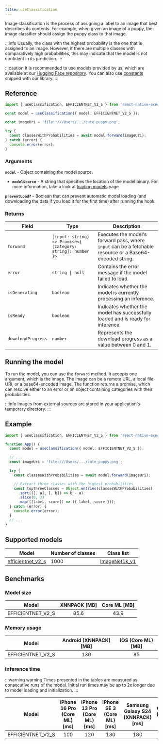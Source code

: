 ```yaml
---
title: useClassification
---
```


Image classification is the process of assigning a label to an image that best describes its contents. For example, when given an image of a puppy, the image classifier should assign the puppy class to that image.

:::info
Usually, the class with the highest probability is the one that is assigned to an image. However, if there are multiple classes with comparatively high probabilities, this may indicate that the model is not confident in its prediction.
:::

:::caution
It is recommended to use models provided by us, which are available at our [Hugging Face repository](https://huggingface.co/software-mansion/react-native-executorch-efficientnet-v2-s). You can also use [constants](https://github.com/software-mansion/react-native-executorch/blob/main/packages/react-native-executorch/src/constants/modelUrls.ts) shipped with our library.
:::

## Reference

```typescript
import { useClassification, EFFICIENTNET_V2_S } from 'react-native-executorch';

const model = useClassification({ model: EFFICIENTNET_V2_S });

const imageUri = 'file::///Users/.../cute_puppy.png';

try {
  const classesWithProbabilities = await model.forward(imageUri);
} catch (error) {
  console.error(error);
}
```

### Arguments

**`model`** - Object containing the model source.

- **`modelSource`** - A string that specifies the location of the model binary. For more information, take a look at [loading models](../../01-fundamentals/02-loading-models.md) page.

**`preventLoad?`** - Boolean that can prevent automatic model loading (and downloading the data if you load it for the first time) after running the hook.

### Returns

| Field              | Type                                                         | Description                                                                                              |
| ------------------ | ------------------------------------------------------------ | -------------------------------------------------------------------------------------------------------- |
| `forward`          | `(input: string) => Promise<{ [category: string]: number }>` | Executes the model's forward pass, where `input` can be a fetchable resource or a Base64-encoded string. |
| `error`            | <code>string &#124; null</code>                              | Contains the error message if the model failed to load.                                                  |
| `isGenerating`     | `boolean`                                                    | Indicates whether the model is currently processing an inference.                                        |
| `isReady`          | `boolean`                                                    | Indicates whether the model has successfully loaded and is ready for inference.                          |
| `downloadProgress` | `number`                                                     | Represents the download progress as a value between 0 and 1.                                             |

## Running the model

To run the model, you can use the `forward` method. It accepts one argument, which is the image. The image can be a remote URL, a local file URI, or a base64-encoded image. The function returns a promise, which can resolve either to an error or an object containing categories with their probabilities.

:::info
Images from external sources are stored in your application's temporary directory.
:::

## Example

```typescript
import { useClassification, EFFICIENTNET_V2_S } from 'react-native-executorch';

function App() {
  const model = useClassification({ model: EFFICIENTNET_V2_S });

  // ...
  const imageUri = 'file:///Users/.../cute_puppy.png';

  try {
    const classesWithProbabilities = await model.forward(imageUri);

    // Extract three classes with the highest probabilities
    const topThreeClasses = Object.entries(classesWithProbabilities)
      .sort(([, a], [, b]) => b - a)
      .slice(0, 3)
      .map(([label, score]) => ({ label, score }));
  } catch (error) {
    console.error(error);
  }
  // ...
}
```

## Supported models

| Model                                                                                                           | Number of classes | Class list                                                                                                                                                                    |
| --------------------------------------------------------------------------------------------------------------- | ----------------- | ----------------------------------------------------------------------------------------------------------------------------------------------------------------------------- |
| [efficientnet_v2_s](https://pytorch.org/vision/stable/models/generated/torchvision.models.efficientnet_v2_s.html) | 1000              | [ImageNet1k_v1](https://github.com/software-mansion/react-native-executorch/blob/main/packages/react-native-executorch/common/rnexecutorch/models/classification/Constants.h) |

## Benchmarks

### Model size

| Model             | XNNPACK [MB] | Core ML [MB] |
| ----------------- | :----------: | :----------: |
| EFFICIENTNET_V2_S |     85.6     |     43.9     |

### Memory usage

| Model             | Android (XNNPACK) [MB] | iOS (Core ML) [MB] |
| ----------------- | :--------------------: | :----------------: |
| EFFICIENTNET_V2_S |          130           |         85         |

### Inference time

:::warning warning
Times presented in the tables are measured as consecutive runs of the model. Initial run times may be up to 2x longer due to model loading and initialization.
:::

| Model             | iPhone 16 Pro (Core ML) [ms] | iPhone 13 Pro (Core ML) [ms] | iPhone SE 3 (Core ML) [ms] | Samsung Galaxy S24 (XNNPACK) [ms] | OnePlus 12 (XNNPACK) [ms] |
| ----------------- | :--------------------------: | :--------------------------: | :------------------------: | :-------------------------------: | :-----------------------: |
| EFFICIENTNET_V2_S |             100              |             120              |            130             |                180                |            170            |
